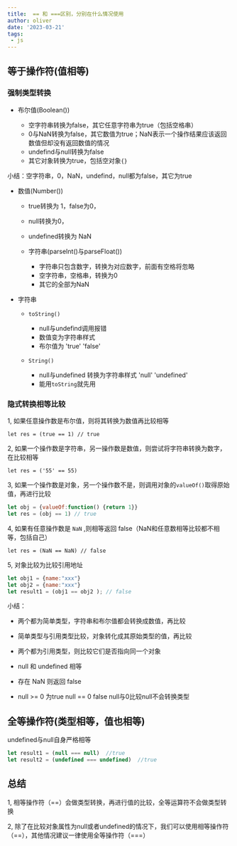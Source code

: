 ```yaml
---
title:  == 和 ===区别，分别在什么情况使用
author: oliver
date: '2023-03-21'
tags:
 - js
---
```


## 等于操作符(值相等)

### 强制类型转换

- 布尔值(Boolean())
  
  - 空字符串转换为false，其它任意字符串为true（包括空格串）
  - 0与NaN转换为false，其它数值为true；NaN表示一个操作结果应该返回数值但却没有返回数值的情况
  - undefind与null转换为false
  - 其它对象转换为true，包括空对象`{}`

小结：空字符串，0，NaN，undefind，null都为false，其它为true

- 数值(Number())
  
  - true转换为 1，false为0，
  - null转换为0，
  - undefined转换为 NaN
  - 字符串(parseInt()与parseFloat())
  
    - 字符串只包含数字，转换为对应数字，前面有空格将忽略
    - 空字符串，空格串，转换为0
    - 其它的全部为NaN
- 字符串

  - `toString()`
  
    - null与undefind调用报错
    - 数值变为字符串样式
    - 布尔值为 'true' 'false'
  
  - `String()`

    - null与undefined 转换为字符串样式 'null' 'undefined'
    - 能用`toString`就先用

### 隐式转换相等比较

1, 如果任意操作数是布尔值，则将其转换为数值再比较相等

`let res = (true == 1) // true`

2, 如果一个操作数是字符串，另一操作数是数值，则尝试将字符串转换为数字，在比较相等

`let res = ('55' == 55)`

3, 如果一个操作数是对象，另一个操作数不是，则调用对象的`valueOf()`取得原始值，再进行比较

```js
let obj = {valueOf:function() {return 1}}
let res = (obj == 1) // true
```

4, 如果有任意操作数是 `NaN` ,则相等返回 false（NaN和任意数相等比较都不相等，包括自己）

`let res = (NaN == NaN) // false`

5, 对象比较为比较引用地址

```js
let obj1 = {name:"xxx"}
let obj2 = {name:"xxx"}
let result1 = (obj1 == obj2 ); // false
```

小结：

- 两个都为简单类型，字符串和布尔值都会转换成数值，再比较

- 简单类型与引用类型比较，对象转化成其原始类型的值，再比较

- 两个都为引用类型，则比较它们是否指向同一个对象

- null 和 undefined 相等

- 存在 NaN 则返回 false

- null >= 0 为true null == 0 false null与0比较null不会转换类型

## 全等操作符(类型相等，值也相等)

undefined与null自身严格相等

```js
let result1 = (null === null)  //true
let result2 = (undefined === undefined)  //true
```

## 总结

1, 相等操作符（==）会做类型转换，再进行值的比较，全等运算符不会做类型转换

2, 除了在比较对象属性为null或者undefined的情况下，我们可以使用相等操作符（==），其他情况建议一律使用全等操作符（===）
